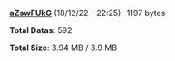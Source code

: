 [**aZswFUkG**](/data/aZswFUkG.txt) (18/12/22 - 22:25)- 1197 bytes

**Total Datas**: 592

**Total Size**: 3.94 MB / 3.9 MB